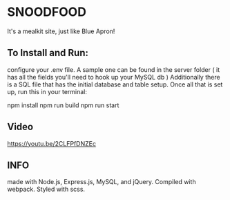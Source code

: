 # SNOODFOOD
It's a mealkit site, just like Blue Apron!

## To Install and Run:
configure your .env file. A sample one can be found in the server folder  ( it has all the fields you'll need to hook up your MySQL db )
Additionally there is a SQL file that has the initial database and table setup.
Once all that is set up, run this in your terminal:

npm install
npm run build
npm run start

## Video
https://youtu.be/2CLFPfDNZEc

## INFO
made with Node.js, Express.js, MySQL, and jQuery. Compiled with webpack. Styled with scss.